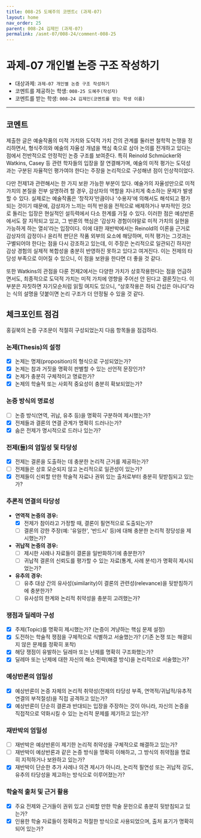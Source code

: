 ```yaml
---
title: 008-25 도혜주의 코멘트c (과제-07) 
layout: home
nav_order: 25
parent: 008-24 김제인 (과제-07)
permalink: /asmt-07/008-24/comment-008-25
---
```


# 과제-07 개인별 논증 구조 작성하기

- 대상과제: `과제-07 개인별 논증 구조 작성하기`
- 코멘트를 제공하는 학생: `008-25 도혜주(작성자)` 
- 코멘트를 받는 학생: `008-24 김제인(코멘트를 받는 학생 이름)` 

---

## 코멘트

제출한 글은 예술작품의 미적 가치와 도덕적 가치 간의 관계를 둘러싼 철학적 논쟁을 정리하면서, 형식주의와 예술의 자율성 개념을 핵심 축으로 삼아 논의를 전개하고 있다는 점에서 전반적으로 안정적인 논증 구조를 보여준다. 특히 Reinold Schmücker와 Watkins, Casey 등 관련 학자들의 입장을 잘 연결해가며, 예술의 미적 평가는 도덕성과는 구분된 자율적인 평가여야 한다는 주장을 논리적으로 구성해낸 점이 인상적이었다.

다만 전제1과 관련해서는 한 가지 보완 가능한 부분이 있다. 예술가의 자율성만으로 미적 가치의 본질을 전부 설명하려 할 경우, 감상자의 역할을 지나치게 축소하는 문제가 발생할 수 있다. 실제로는 예술작품은 ‘창작자’만큼이나 ‘수용자’에 의해서도 해석되고 평가되는 것이기 때문에, 감상자가 느끼는 미적 반응을 전적으로 배제하거나 부차적인 것으로 돌리는 입장은 현실적인 설득력에서 다소 한계를 가질 수 있다. 이러한 점은 예상반론에서도 잘 지적되고 있고, 그 반론의 핵심은 ‘감상자 경험이야말로 미적 가치의 실현을 가능하게 하는 열쇠’라는 입장이다. 이에 대한 재반박에서는 Reinold의 이론을 근거로 감상자의 감정이나 윤리적 판단은 작품 외부의 요소에 해당하며, 미적 평가는 그것과는 구별되어야 한다는 점을 다시 강조하고 있는데, 이 주장은 논리적으로 일관되긴 하지만 감상 경험의 실제적 복합성을 충분히 반영하진 못하고 있다고 여겨진다. 이는 전제의 타당성 부족으로 이어질 수 있으니, 이 점을 보완을 한다면 더 좋을 것 같다. 

또한 Watkins의 관점을 다룬 전제2에서는 다양한 가치가 상호작용한다는 점을 언급하면서도, 최종적으로 도덕적 가치는 미적 가치에 영향을 주어선 안 된다고 결론짓는다. 이 부분은 자칫하면 자기모순처럼 읽힐 여지도 있으니, “상호작용은 하되 간섭은 아니다”라는 식의 설명을 덧붙이면 논리 구조가 더 안정될 수 있을 것 같다. 

## 체크포인트 점검

홍길북의 논증 구조문이 적절히 구성되었는지 다음 항목들을 점검하라.

### **논제(Thesis)의 설정**
- [x] 논제는 명제(proposition)의 형식으로 구성되었는가?
- [x] 논제는 참과 거짓을 명확히 판별할 수 있는 선언적 문장인가?
- [x] 논제가 충분히 구체적이고 명료한가?
- [x] 논제의 학술적 또는 사회적 중요성이 충분히 확보되었는가?

### **논증 방식의 명료성**
- [ ] 논증 방식(연역, 귀납, 유추 등)을 명확히 구분하여 제시했는가?
- [x] 전제들과 결론의 연결 관계가 명확히 드러나는가?
- [x] 숨은 전제가 명시적으로 드러나 있는가?

### **전제(들)의 엄밀성 및 타당성**
- [x] 전제는 결론을 도출하는 데 충분한 논리적 근거를 제공하는가?
- [ ] 전제들은 상호 모순되지 않고 논리적으로 일관성이 있는가?
- [x] 전제들이 신뢰할 만한 학술적 자료나 권위 있는 출처로부터 충분히 뒷받침되고 있는가?

### **추론적 연결의 타당성**
- **연역적 논증의 경우:**
  - [x] 전제가 참이라고 가정할 때, 결론이 필연적으로 도출되는가?
  - [ ] 결론의 강한 주장(예: '유일한', '반드시' 등)에 대해 충분한 논리적 정당성을 제시했는가?

- **귀납적 논증의 경우:**
  - [ ] 제시한 사례나 자료들이 결론을 일반화하기에 충분한가?
  - [ ] 귀납적 결론의 신뢰도를 평가할 수 있는 자료(통계, 사례 분석)가 명확히 제시되었는가?

- **유추의 경우:**
  - [ ] 유추 대상 간의 유사성(similarity)이 결론의 관련성(relevance)을 뒷받침하기에 충분한가?
  - [ ] 유사성의 한계와 논리적 취약성을 충분히 고려했는가?

### **쟁점과 딜레마 구성**
- [x] 주제(Topic)를 명확히 제시했는가? (논증이 겨냥하는 핵심 문제 설정)
- [x] 도전하는 학술적 쟁점을 구체적으로 식별하고 서술했는가? (기존 논쟁 또는 해결되지 않은 문제를 정확히 포착)
- [x] 해당 쟁점이 유발하는 딜레마 또는 난제를 명확히 구조화했는가?
- [x] 딜레마 또는 난제에 대한 자신의 해소 전략(해결 방식)을 논리적으로 서술했는가?

### **예상반론의 엄밀성**
- [x] 예상반론이 논증 자체의 논리적 취약성(전제의 타당성 부족, 연역적/귀납적/유추적 연결의 부적절성)을 직접 공격하고 있는가?
- [x] 예상반론이 단순히 결론과 반대되는 입장을 주장하는 것이 아니라, 자신의 논증을 직접적으로 약화시킬 수 있는 논리적 문제를 제기하고 있는가?

### **재반박의 엄밀성**
- [ ] 재반박은 예상반론이 제기한 논리적 취약성을 구체적으로 해결하고 있는가?
- [ ] 재반박이 예상반론과 같은 논증 방식을 명확히 이해하고, 그 방식의 취약점을 명료히 지적하거나 보완하고 있는가?
- [x] 재반박이 단순한 추가 사례나 의견 제시가 아니라, 논리적 필연성 또는 귀납적 강도, 유추의 타당성을 제고하는 방식으로 이루어졌는가?

### **학술적 출처 및 근거 활용**
- [x] 주요 전제와 근거들이 권위 있고 신뢰할 만한 학술 문헌으로 충분히 뒷받침되고 있는가?
- [x] 인용한 학술 자료들이 정확하고 적절한 방식으로 사용되었으며, 출처 표기가 명확히 되어 있는가?
